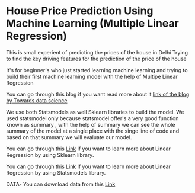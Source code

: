 # House Price Prediction Using Machine Learning (Multiple Linear Regression)

This is small experient of predicting the prices of the house in Delhi
Trying to find the key driving features for the prediction of the price of the house

It's for beginner's who just started learning machine learning  and trying to build their first machine learning model with the help of Multipe Linear Regression 

You can go through this blog if you want read more about it  [link of the blog by Towards data science](https://towardsdatascience.com/linear-regression-on-boston-housing-dataset-f409b7e4a155)

We use both Statsmodels as well Sklearn libraries to build the model.
We used statsmodel only because statsmodel offer's a very good function known as summary , with the help of summary we can see the whole summary of the model at a single place with the singe line of code and based on that summary we will evaluate our model.

You can go through this [Link](https://scikit-learn.org/stable/modules/linear_model.html) if you want to learn more about Linear Regression by using Sklearn library.


You can go through this [Link](https://www.statsmodels.org/stable/regression.html) if you want to learn more about Linear Regression by using Statsmodels library.

DATA-
You can download data from this [Link](https://drive.google.com/open?id=16RQztUqCfJOlbooHqYlJrp6Q7iL65uZB)
